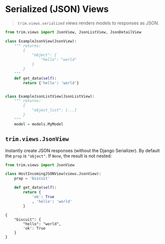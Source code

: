 # Serialized (JSON) Views

> `trim.views.serialized` views renders models to responses as JSON.


```py
from trim.views import JsonView, JsonListView, JsonDetailView

class ExampleJsonView(JsonView):
    """ returns:
        {
            "object": {
                "hello": "world"
            }
        }
    """
    def get_data(self):
        return {'hello': 'world'}


class ExampleJsonListView(JsonListView):
    """ returns:
        {
            "object_list": [...]
        }
    """
    model = models.MyModel

````


## `trim.views.JsonView`

Instantly create JSON responses (without the Django Serializer). By default the
`prop` is `"object"`. If _`None`_, the result is not nested:

```py
from trim.views import JsonView

class HostIncomingJSONView(views.JsonView):
    prop = 'biscuit'

    def get_data(self):
        return {
            'ok': True
            , 'hello': 'world'
        }
```

    {
        "biscuit": {
            "hello": "world",
            'ok': True
        }
    }
